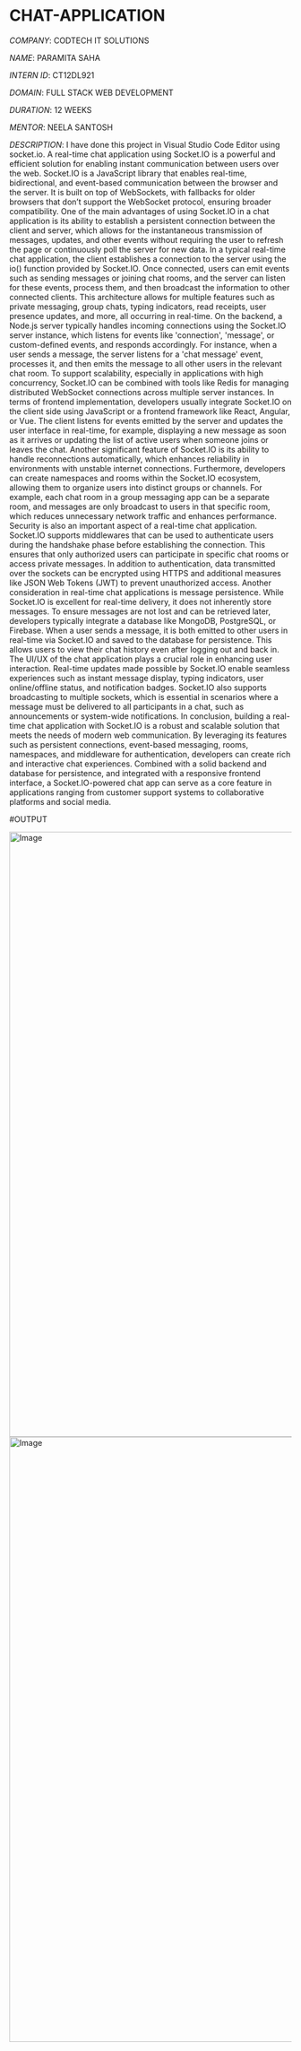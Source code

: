 # CHAT-APPLICATION

*COMPANY*: CODTECH IT SOLUTIONS

*NAME*: PARAMITA SAHA

*INTERN ID*: CT12DL921

*DOMAIN*: FULL STACK WEB DEVELOPMENT

*DURATION*: 12 WEEKS

*MENTOR*: NEELA SANTOSH

*DESCRIPTION*: I have done this project in Visual Studio Code Editor using socket.io. A real-time chat application using Socket.IO is a powerful and efficient solution for enabling instant communication between users over the web. Socket.IO is a JavaScript library that enables real-time, bidirectional, and event-based communication between the browser and the server. It is built on top of WebSockets, with fallbacks for older browsers that don’t support the WebSocket protocol, ensuring broader compatibility. One of the main advantages of using Socket.IO in a chat application is its ability to establish a persistent connection between the client and server, which allows for the instantaneous transmission of messages, updates, and other events without requiring the user to refresh the page or continuously poll the server for new data. In a typical real-time chat application, the client establishes a connection to the server using the io() function provided by Socket.IO. Once connected, users can emit events such as sending messages or joining chat rooms, and the server can listen for these events, process them, and then broadcast the information to other connected clients. This architecture allows for multiple features such as private messaging, group chats, typing indicators, read receipts, user presence updates, and more, all occurring in real-time. On the backend, a Node.js server typically handles incoming connections using the Socket.IO server instance, which listens for events like 'connection', 'message', or custom-defined events, and responds accordingly. For instance, when a user sends a message, the server listens for a 'chat message' event, processes it, and then emits the message to all other users in the relevant chat room. To support scalability, especially in applications with high concurrency, Socket.IO can be combined with tools like Redis for managing distributed WebSocket connections across multiple server instances. In terms of frontend implementation, developers usually integrate Socket.IO on the client side using JavaScript or a frontend framework like React, Angular, or Vue. The client listens for events emitted by the server and updates the user interface in real-time, for example, displaying a new message as soon as it arrives or updating the list of active users when someone joins or leaves the chat. Another significant feature of Socket.IO is its ability to handle reconnections automatically, which enhances reliability in environments with unstable internet connections. Furthermore, developers can create namespaces and rooms within the Socket.IO ecosystem, allowing them to organize users into distinct groups or channels. For example, each chat room in a group messaging app can be a separate room, and messages are only broadcast to users in that specific room, which reduces unnecessary network traffic and enhances performance. Security is also an important aspect of a real-time chat application. Socket.IO supports middlewares that can be used to authenticate users during the handshake phase before establishing the connection. This ensures that only authorized users can participate in specific chat rooms or access private messages. In addition to authentication, data transmitted over the sockets can be encrypted using HTTPS and additional measures like JSON Web Tokens (JWT) to prevent unauthorized access. Another consideration in real-time chat applications is message persistence. While Socket.IO is excellent for real-time delivery, it does not inherently store messages. To ensure messages are not lost and can be retrieved later, developers typically integrate a database like MongoDB, PostgreSQL, or Firebase. When a user sends a message, it is both emitted to other users in real-time via Socket.IO and saved to the database for persistence. This allows users to view their chat history even after logging out and back in. The UI/UX of the chat application plays a crucial role in enhancing user interaction. Real-time updates made possible by Socket.IO enable seamless experiences such as instant message display, typing indicators, user online/offline status, and notification badges. Socket.IO also supports broadcasting to multiple sockets, which is essential in scenarios where a message must be delivered to all participants in a chat, such as announcements or system-wide notifications. In conclusion, building a real-time chat application with Socket.IO is a robust and scalable solution that meets the needs of modern web communication. By leveraging its features such as persistent connections, event-based messaging, rooms, namespaces, and middleware for authentication, developers can create rich and interactive chat experiences. Combined with a solid backend and database for persistence, and integrated with a responsive frontend interface, a Socket.IO-powered chat app can serve as a core feature in applications ranging from customer support systems to collaborative platforms and social media.

#OUTPUT

<img width="1920" height="1080" alt="Image" src="https://github.com/user-attachments/assets/12c09abc-8f10-4a4a-890a-38cf53363cba" />

<img width="1920" height="1080" alt="Image" src="https://github.com/user-attachments/assets/58acd64a-0e15-4780-9a7f-b4ec5efa202e" />
